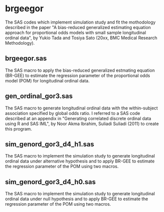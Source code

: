 # brgeegor
The SAS codes which implement simulation study and fit the mothodology described in the paper "A bias-reduced generalized estimating equation approach for proportional odds models with small sample longitudinal ordinal data", by Yukio Tada and Tosiya Sato (20xx, BMC Medical Research Methodology). 

## brgeegor.sas
The SAS macro to apply the bias-reduced generalized estmating equation (BR-GEE) to estimate the regression parameter of the proportional odds model (POM) for longitudinal ordinal data.  

## gen_ordinal_gor3.sas
The SAS macro to generate longitudinal ordinal data with the within-subject association specified by global odds ratio. I referred to a SAS code described at an appendix in "Generating correlated discrete ordinal data using R and SAS IML", by Noor Akma Ibrahim, Suliadi Suliadi (2011) to create this program. 

## sim_genord_gor3_d4_h1.sas
The SAS macro to implement the simulation study to generate longitudinal ordinal data under alternative hypothesis and to apply BR-GEE to estimate the regression parameter of the POM using two macros.  

## sim_genord_gor3_d4_h0.sas
The SAS macro to implement the simulation study to generate longitudinal ordinal data under null hypothesis and to apply BR-GEE to estimate the regression parameter of the POM using two macros.  
